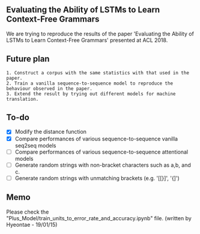 ## Evaluating the Ability of LSTMs to Learn Context-Free Grammars

We are trying to reproduce the results of the paper 'Evaluating the Ability of LSTMs to Learn Context-Free Grammars' presented at ACL 2018.


## Future plan

    1. Construct a corpus with the same statistics with that used in the paper.
    2. Train a vanilla sequence-to-sequence model to reproduce the behaviour observed in the paper.
    3. Extend the result by trying out different models for machine translation.

## To-do
 - [X] Modify the distance function
 - [X] Compare performances of various sequence-to-sequence vanilla seq2seq models
 - [ ] Compare performances of various sequence-to-sequence attentional models
 - [ ] Generate random strings with non-bracket characters such as a,b, and c.
 - [ ] Generate random strings with unmatching brackets (e.g. '[[}]', '{]')
 
## Memo
Please check the "Plus_Model/train_units_to_error_rate_and_accuracy.ipynb" file. (written by Hyeontae - 19/01/15)
